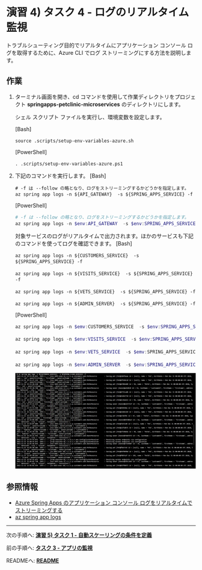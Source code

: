 
# 演習 4) タスク 4 - ログのリアルタイム監視
トラブルシューティング目的でリアルタイムにアプリケーション コンソール ログを取得するために、Azure CLI でログ ストリーミングにする方法を説明します。

## 作業
1. ターミナル画面を開き、cd コマンドを使用して作業ディレクトリをプロジェクト **springapps-petclinic-microservices** のディレクトリにします。

   シェル スクリプト ファイルを実行し、環境変数を設定します。

    \[Bash\]
    ```
    source .scripts/setup-env-variables-azure.sh
    ```

    \[PowerShell\]
    ```
    . .scripts/setup-env-variables-azure.ps1
    ```    

2. 下記のコマンドを実行します。
    \[Bash\]
    ```
    # -f は --follow の略となり、ログをストリーミングするかどうかを指定します。
    az spring app logs -n ${API_GATEWAY}  -s ${SPRING_APPS_SERVICE} -f
    ```

    \[PowerShell\]
    ```powershell
    # -f は --follow の略となり、ログをストリーミングするかどうかを指定します。
    az spring app logs -n $env:API_GATEWAY  -s $env:SPRING_APPS_SERVICE -f
    ```  

    対象サービスのログがリアルタイムで出力されます。ほかのサービスも下記のコマンドを使ってログを確認できます。
    \[Bash\]
    ```
    az spring app logs -n ${CUSTOMERS_SERVICE}  -s ${SPRING_APPS_SERVICE} -f

    az spring app logs -n ${VISITS_SERVICE}  -s ${SPRING_APPS_SERVICE} -f

    az spring app logs -n ${VETS_SERVICE}  -s ${SPRING_APPS_SERVICE} -f

    az spring app logs -n ${ADMIN_SERVER}  -s ${SPRING_APPS_SERVICE} -f        
    ```

    \[PowerShell\]
    ```powershell
    az spring app logs -n $emv:CUSTOMERS_SERVICE  -s $env:SPRING_APPS_SERVICE -f

    az spring app logs -n $env:VISITS_SERVICE  -s $env:SPRING_APPS_SERVICE -f

    az spring app logs -n $env:VETS_SERVICE  -s $emv:SPRING_APPS_SERVICE -f
    
    az spring app logs -n $env:ADMIN_SERVER  -s $env:SPRING_APPS_SERVICE -f        
    ```

    <img src="../images/P4-03-tail-log.png" width="900">   

## 参照情報
- <a href="https://learn.microsoft.com/ja-jp/azure/spring-apps/how-to-log-streaming
" target="_blank">Azure Spring Apps のアプリケーション コンソール ログをリアルタイムでストリーミングする</a>
- <a href="https://learn.microsoft.com/ja-jp/cli/azure/spring/app?view=azure-cli-latest#az-spring-app-logs
" target="_blank">az spring app logs</a>


---
次の手順へ: [**演習 5) タスク 1 - 自動スケーリングの条件を定義**](P5-01.md)

前の手順へ: [**タスク 3 - アプリの監視**](P4-03.md)

READMEへ: [**README**](../README.md#%E6%93%8D%E4%BD%9C%E6%89%8B%E9%A0%86) 